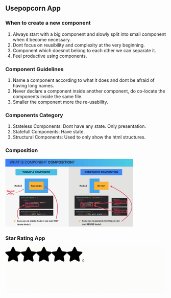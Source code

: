 ## Usepopcorn App

### When to create a new component

1. Always start with a big component and slowly split into small component when it become necessary.
2. Dont focus on reusibility and complexity at the very beginning.
3. Component which doesnot belong to each other we can separate it.
4. Feel productive using components.

### Component Guidelines

1. Name a component according to what it does and dont be afraid of having long names.
2. Never declare a component inside another component, do co-locate the components inside the same file.
3. Smaller the component more the re-usability.

### Components Category

1. Stateless Components: Dont have any state. Only presentation.
2. Statefull Components: Have state.
3. Structural Components: Used to only show the html structures.

### Composition

<img src="./composition.png" width="400px"/>

### Star Rating App

<img src="./star-rating.gif" width="500px" />
